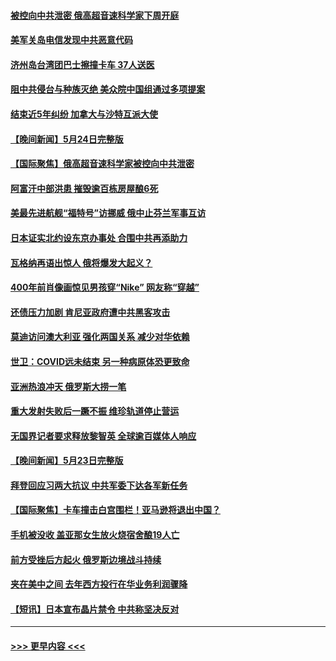 #### [被控向中共泄密 俄高超音速科学家下周开庭](../pages/prog202/a103719636.md?t=05251843) 
#### [美军关岛电信发现中共恶意代码](../pages/prog202/a103719621.md?t=05251843) 
#### [济州岛台湾团巴士擦撞卡车 37人送医](../pages/prog202/a103719599.md?t=05251843) 
#### [阻中共侵台与种族灭绝 美众院中国组通过多项提案](../pages/prog202/a103719586.md?t=05251843) 
#### [结束近5年纠纷 加拿大与沙特互派大使](../pages/prog202/a103719573.md?t=05251843) 
#### [【晚间新闻】5月24日完整版](../pages/prog202/a103719437.md?t=05251843) 
#### [【国际聚焦】俄高超音速科学家被控向中共泄密](../pages/prog202/a103719456.md?t=05251843) 
#### [阿富汗中部洪患 摧毁逾百栋房屋酿6死](../pages/prog202/a103719472.md?t=05251843) 
#### [美最先进航舰“福特号”访挪威 俄中止芬兰军事互访](../pages/prog202/a103719436.md?t=05251843) 
#### [日本证实北约设东京办事处 合围中共再添助力](../pages/prog202/a103719369.md?t=05251843) 
#### [瓦格纳再语出惊人 俄将爆发大起义？](../pages/prog202/a103719366.md?t=05251843) 
#### [400年前肖像画惊见男孩穿“Nike” 网友称“穿越”](../pages/prog202/a103719156.md?t=05251843) 
#### [还债压力加剧 肯尼亚政府遭中共黑客攻击](../pages/prog202/a103719001.md?t=05251843) 
#### [莫迪访问澳大利亚 强化两国关系 减少对华依赖](../pages/prog202/a103719196.md?t=05251843) 
#### [世卫：COVID远未结束 另一种病原体恐更致命](../pages/prog202/a103718997.md?t=05251843) 
#### [亚洲热浪冲天 俄罗斯大捞一笔](../pages/prog202/a103718993.md?t=05251843) 
#### [重大发射失败后一蹶不振 维珍轨道停止营运](../pages/prog202/a103718955.md?t=05251843) 
#### [无国界记者要求释放黎智英 全球逾百媒体人响应](../pages/prog202/a103718952.md?t=05251843) 
#### [【晚间新闻】5月23日完整版](../pages/prog202/a103718828.md?t=05251843) 
#### [拜登回应习两大抗议 中共军委下达各军新任务](../pages/prog202/a103718814.md?t=05251843) 
#### [【国际聚焦】卡车撞击白宫围栏！亚马逊将退出中国？](../pages/prog202/a103718820.md?t=05251843) 
#### [手机被没收 盖亚那女生放火烧宿舍酿19人亡](../pages/prog202/a103718824.md?t=05251843) 
#### [前方受挫后方起火 俄罗斯边境战斗持续](../pages/prog202/a103718715.md?t=05251843) 
#### [夹在美中之间 去年西方投行在华业务利润骤降](../pages/prog202/a103718625.md?t=05251843) 
#### [【短讯】日本宣布晶片禁令 中共称坚决反对](../pages/prog202/a103718577.md?t=05251843) 

----
#### [ >>> 更早内容 <<< ](../indexes/prog202-earlier.md)
